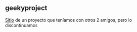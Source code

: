 ## geekyproject
[Sitio](https://maxviciook.github.io/geekyproject) de un proyecto que teníamos con otros 2 amigos, pero lo discontinuamos